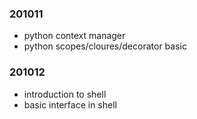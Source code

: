 ### 201011

- python context manager
- python scopes/cloures/decorator basic

### 201012

- introduction to shell
- basic interface in shell
